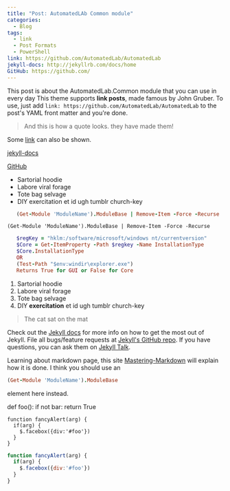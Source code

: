 ```yaml
---
title: "Post: AutomatedLAb Common module"
categories:
  - Blog
tags:
  - link
  - Post Formats
  - PowerShell
link: https://github.com/AutomatedLab/AutomatedLab
jekyll-docs: http://jekyllrb.com/docs/home
GitHub: https://github.com/
---
```


This post is about the AutomatedLab.Common module that you can use in every day
This theme supports **link posts**, made famous by John Gruber. To use, just add `link: https://github.com/AutomatedLab/AutomatedLab` to the post's YAML front matter and you're done.

> And this is how a quote looks. they have made them!

Some [link](#) can also be shown.

[jekyll-docs](#)

[GitHub](#)


  * Sartorial hoodie
  * Labore viral forage
  * Tote bag selvage
  * DIY exercitation et id ugh tumblr church-key
  
 
 ```ruby
    (Get-Module 'ModuleName').ModuleBase | Remove-Item -Force -Recurse
 ```

    (Get-Module 'ModuleName').ModuleBase | Remove-Item -Force -Recurse
    
```ruby
   $regKey = "hklm:/software/microsoft/windows nt/currentversion"
   $Core = Get-ItemProperty -Path $regkey -Name InstallationType
   $Core.InstallationType
   OR
   (Test-Path "$env:windir\explorer.exe")
   Returns True for GUI or False for Core
```

 1. Sartorial hoodie
 2. Labore viral forage
 3. Tote bag selvage
 4. DIY **exercitation** et id ugh tumblr church-key


> The cat sat on the mat

Check out the [Jekyll docs][jekyll-docs] for more info on how to get the most out of Jekyll. File all bugs/feature requests at [Jekyll's GitHub repo][jekyll-gh]. If you have questions, you can ask them on [Jekyll Talk][jekyll-talk].

Learning about markdown page, this site [Mastering-Markdown] will explain how it is done.
I think you should use an
```ruby
(Get-Module 'ModuleName').ModuleBase
```
element here instead.

def foo():
    if not bar:
        return True

    function fancyAlert(arg) {
      if(arg) {
        $.facebox({div:'#foo'})
      }
    }
    
```javascript
function fancyAlert(arg) {
  if(arg) {
    $.facebox({div:'#foo'})
  }
}
```
[GitHub]: https://github.com/
[jekyll-docs]: http://jekyllrb.com/docs/home
[jekyll-gh]:   https://github.com/jekyll/jekyll
[jekyll-talk]: https://talk.jekyllrb.com/
[Mastering-Markdown]: https://guides.github.com/features/mastering-markdown/
